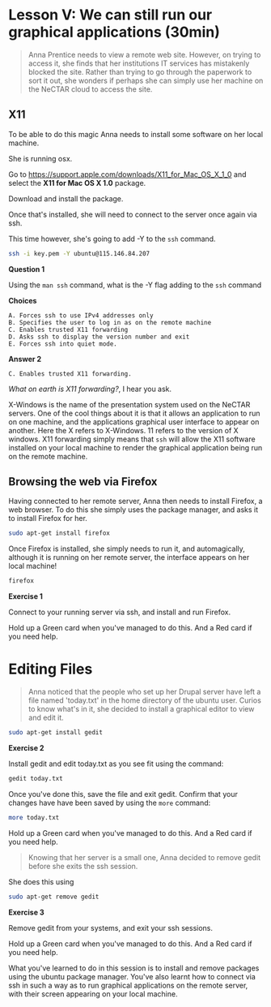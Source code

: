 # Lesson V: We can still run our graphical applications (30min)

> Anna Prentice needs to view a remote web site. However, on trying to access it, she finds that her institutions
> IT services has mistakenly blocked the site. Rather than trying to go through the paperwork to sort it out, she
> wonders if perhaps she can simply use her machine on the NeCTAR cloud to access the site.

## X11

To be able to do this magic Anna needs to install some software on her local machine. 

She is running osx.

Go to https://support.apple.com/downloads/X11_for_Mac_OS_X_1_0 and select the **X11 for Mac OS X 1.0** package.

Download and install the package.

Once that's installed, she will need to connect to the server once again via ssh.

This time however, she's going to add -Y to the `ssh` command.


```bash
ssh -i key.pem -Y ubuntu@115.146.84.207
```

**Question 1**

Using the `man ssh` command, what is the -Y flag adding to the `ssh` command

**Choices**

    A. Forces ssh to use IPv4 addresses only
    B. Specifies the user to log in as on the remote machine
    C. Enables trusted X11 forwarding
    D. Asks ssh to display the version number and exit
    E. Forces ssh into quiet mode.

**Answer 2**

    C. Enables trusted X11 forwarding.

_What on earth is X11 forwarding?_, I hear you ask.

X-Windows is the name of the presentation system used on the NeCTAR servers. One of the cool things about it is that it
allows an application to run on one machine, and the applications graphical user interface to appear on another. Here
the X refers to X-Windows. 11 refers to the version of X windows. X11 forwarding simply means that `ssh` will allow
the X11 software installed on your local machine to render the graphical application being run on the remote machine.

## Browsing the web via Firefox

Having connected to her remote server, Anna then needs to install Firefox, a web browser. To do this she simply uses
the package manager, and asks it to install Firefox for her.

```bash
sudo apt-get install firefox
```

Once Firefox is installed, she simply needs to run it, and automagically, although it is running on her remote server,
the interface appears on her local machine!

```bash
firefox
```

**Exercise 1**

Connect to your running server via ssh, and install and run Firefox.

Hold up a Green card when you've managed to do this.
And a Red card if you need help.

# Editing Files

> Anna noticed that the people who set up her Drupal server have left a file named 'today.txt' in the home directory
> of the ubuntu user. Curios to know what's in it, she decided to install a graphical editor to view and edit it.

```bash
sudo apt-get install gedit
```

**Exercise 2**

Install gedit and edit today.txt as you see fit using the command:

```bash
gedit today.txt 
```

Once you've done this, save the file and exit gedit. Confirm that your changes have have been saved by using the 
`more` command:

```bash
more today.txt
```

Hold up a Green card when you've managed to do this.
And a Red card if you need help.

> Knowing that her server is a small one, Anna decided to remove gedit before she exits the ssh session.

She does this using 

```bash
sudo apt-get remove gedit
```

**Exercise 3**

Remove gedit from your systems, and exit your ssh sessions.

Hold up a Green card when you've managed to do this.
And a Red card if you need help.

What you've learned to do in this session is to install and remove packages using the ubuntu package manager. You've
also learnt how to connect via ssh in such a way as to run graphical applications on the remote server, with their
screen appearing on your local machine.
